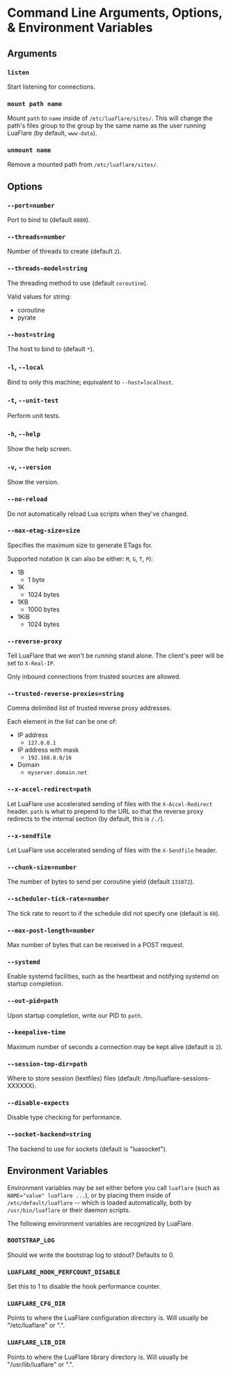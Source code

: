 # Command Line Arguments, Options, & Environment Variables

## Arguments

### `listen`

Start listening for connections.

### `mount path name`

Mount `path` to `name` inside of `/etc/luaflare/sites/`.
This will change the path's files group to the group by the same name as the user running LuaFlare (by default, `www-data`).

### `unmount name`

Remove a mounted path from `/etc/luaflare/sites/`.

## Options

### `--port=number`

Port to bind to (default `8080`).

### `--threads=number`

Number of threads to create (default `2`).

### `--threads-model=string`

The threading method to use (default `coroutine`).

Valid values for string:

 - coroutine
 - pyrate

### `--host=string`

The host to bind to (default `*`).

### `-l`, `--local`

Bind to only this machine; equivalent to `--host=localhost`.

### `-t`, `--unit-test`

Perform unit tests.

### `-h`, `--help`

Show the help screen.

### `-v`, `--version`

Show the version.

### `--no-reload`

Do not automatically reload Lua scripts when they've changed.

### `--max-etag-size=size`

Specifies the maximum size to generate ETags for.

Supported notation (`K` can also be either: `M`, `G`, `T`, `P`):

 - 1B
 	- 1 byte
 - 1K
 	- 1024 bytes
 - 1KB
 	- 1000 bytes
 - 1KiB
 	- 1024 bytes

### `--reverse-proxy`

Tell LuaFlare that we won't be running stand alone.
The client's peer will be set to `X-Real-IP`.

Only inbound connections from trusted sources are allowed.

### `--trusted-reverse-proxies=string`

Comma delimited list of trusted reverse proxy addresses.

Each element in the list can be one of:

 - IP address
 	- `127.0.0.1`
 - IP address with mask
 	- `192.168.0.0/16`
 - Domain
 	- `myserver.domain.net`

### `--x-accel-redirect=path`

Let LuaFlare use accelerated sending of files with the `X-Accel-Redirect` header.
`path` is what to prepend to the URL so that the reverse proxy redirects to the internal section (by default, this is `/./`).

### `--x-sendfile`

Let LuaFlare use accelerated sending of files with the `X-Sendfile` header.

### `--chunk-size=number`

The number of bytes to send per coroutine yield (default `131072`).

### `--scheduler-tick-rate=number`

The tick rate to resort to if the schedule did not specify one (default is `60`).

### `--max-post-length=number`

Max number of bytes that can be received in a POST request.

### `--systemd`

Enable systemd facilities, such as the heartbeat and notifying systemd on startup completion.

### `--out-pid=path`

Upon startup completion, write our PID to `path`.

### `--keepalive-time`

Maximum number of seconds a connection may be kept alive (default is `2`).

### `--session-tmp-dir=path`

Where to store session (textfiles) files (default: /tmp/luaflare-sessions-XXXXXX).

### `--disable-expects`

Disable type checking for performance.

### `--socket-backend=string`

The backend to use for sockets (default is "luasocket").

## Environment Variables

Environment variables may be set either before you call `luaflare` (such as `NAME="value" luaflare ...`),
or by placing them inside of `/etc/default/luaflare` -- which is loaded automatically,
both by `/usr/bin/luaflare` or their daemon scripts.

The following environment variables are recognized by LuaFlare.

### `BOOTSTRAP_LOG`

Should we write the bootstrap log to stdout?  Defaults to 0.

### `LUAFLARE_HOOK_PERFCOUNT_DISABLE`

Set this to 1 to disable the hook performance counter.

### `LUAFLARE_CFG_DIR`

Points to where the LuaFlare configuration directory is.  Will usually be "/etc/luaflare" or ".".

### `LUAFLARE_LIB_DIR`

Points to where the LuaFlare library directory is.  Will usually be "/usr/lib/luaflare" or ".".
